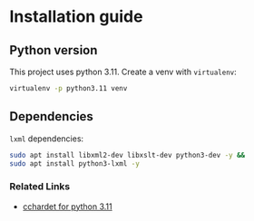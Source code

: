 

# Installation guide

## Python version

This project uses python 3.11. Create a venv with `virtualenv`:
```bash
virtualenv -p python3.11 venv
```

## Dependencies

`lxml` dependencies:

```bash
sudo apt install libxml2-dev libxslt-dev python3-dev -y &&
sudo apt install python3-lxml -y
```


### Related Links

- [cchardet for python 3.11](https://github.com/PyYoshi/cChardet/issues/81)
